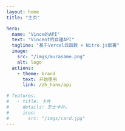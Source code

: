 ```yaml
---
layout: home
title: "主页"

hero:
  name: "Vince的API"
  text: "Vincent的自建API"
  tagline: "基于Vercel云函数 + Nitro.js部署"
  image:
    src: "/imgs/murasame.png"
    alt: logo
  actions:
    - theme: brand
      text: 开始使用
      link: /zh_hans/api

# features:
#   - title: 卡片
#     details: 芝士卡片。
#     icon:
#       src: "/imgs/card.jpg"
---
```


